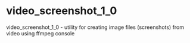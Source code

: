 # video_screenshot_1_0
video_screenshot_1_0 - utility for creating image files (screenshots) from video using ffmpeg console
